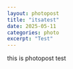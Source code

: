 ```yaml
---
layout: photopost
title: "itsatest"
date: 2025-05-11
categories: photo
excerpt: "Test"
---
```

this is photopost test